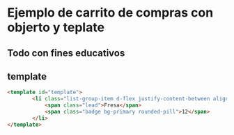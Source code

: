# Ejemplo de carrito de compras con objerto y teplate

## Todo con fines educativos

## template

```html
<template id="template">
        <li class="list-group-item d-flex justify-content-between align-items-center">
            <span class="lead">Fresa</span>
            <span class="badge bg-primary rounded-pill">12</span>
        </li>
</template>

```